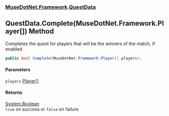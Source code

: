 ### [MuseDotNet.Framework](./MuseDotNet-Framework.md 'MuseDotNet.Framework').[QuestData](./QuestData.md 'MuseDotNet.Framework.QuestData')
## QuestData.Complete(MuseDotNet.Framework.Player[]) Method
Completes the quest for players that will be the winners of the match, if enabled  
```csharp
public bool Complete(MuseDotNet.Framework.Player[] players);
```
#### Parameters
<a name='MuseDotNet-Framework-QuestData-Complete(MuseDotNet-Framework-Player--)-players'></a>
`players` [Player](./Player.md 'MuseDotNet.Framework.Player')[[]](https://docs.microsoft.com/en-us/dotnet/api/System.Array 'System.Array')  
  
#### Returns
[System.Boolean](https://docs.microsoft.com/en-us/dotnet/api/System.Boolean 'System.Boolean')  
`true` on success or `false` on failure  
